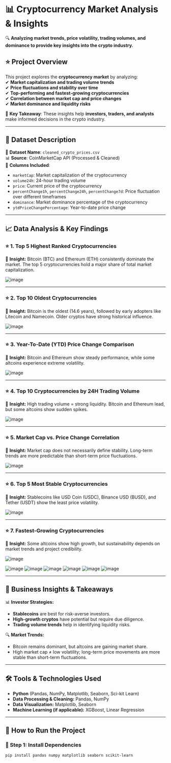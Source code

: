 # 📊 Cryptocurrency Market Analysis & Insights  
🔍 **Analyzing market trends, price volatility, trading volumes, and dominance to provide key insights into the crypto industry.**  

## **⭐ Project Overview**  
This project explores the **cryptocurrency market** by analyzing:  
✔ **Market capitalization and trading volume trends**  
✔ **Price fluctuations and stability over time**  
✔ **Top-performing and fastest-growing cryptocurrencies**  
✔ **Correlation between market cap and price changes**  
✔ **Market dominance and liquidity risks**  

📌 **Key Takeaway**: These insights help **investors, traders, and analysts** make informed decisions in the crypto industry.  

---

## **📂 Dataset Description**  
📄 **Dataset Name**: `cleaned_crypto_prices.csv`  
📊 **Source**: CoinMarketCap API (Processed & Cleaned)  
🔢 **Columns Included**:  
- `marketCap`: Market capitalization of the cryptocurrency  
- `volume24h`: 24-hour trading volume  
- `price`: Current price of the cryptocurrency  
- `percentChange1h`, `percentChange24h`, `percentChange7d`: Price fluctuation over different timeframes  
- `dominance`: Market dominance percentage of the cryptocurrency  
- `ytdPriceChangePercentage`: Year-to-date price change  

---

## **📈 Data Analysis & Key Findings**  

### **⭐ 1. Top 5 Highest Ranked Cryptocurrencies**
📌 **Insight:** Bitcoin (BTC) and Ethereum (ETH) consistently dominate the market. The top 5 cryptocurrencies hold a major share of total market capitalization.  

![image](https://github.com/user-attachments/assets/1cb9d882-77c0-492b-9ce1-3bddb51a28bc)

---

### **⭐ 2. Top 10 Oldest Cryptocurrencies**  
📌 **Insight:** Bitcoin is the oldest (14.6 years), followed by early adopters like Litecoin and Namecoin. Older cryptos have strong historical influence.  

![image](https://github.com/user-attachments/assets/fdb60d6c-1b78-4c9d-aaea-9fb2c7afb7f1)

---

### **⭐ 3. Year-To-Date (YTD) Price Change Comparison**  
📌 **Insight:** Bitcoin and Ethereum show steady performance, while some altcoins experience extreme volatility.  

![image](https://github.com/user-attachments/assets/04f6587d-3832-4299-bf84-883c94c808b8)

---

### **⭐ 4. Top 10 Cryptocurrencies by 24H Trading Volume**  
📌 **Insight:** High trading volume = strong liquidity. Bitcoin and Ethereum lead, but some altcoins show sudden spikes.  

![image](https://github.com/user-attachments/assets/fcb9f88a-5677-4b00-bc66-a5aa25aca7d5)

---

### **⭐ 5. Market Cap vs. Price Change Correlation**  
📌 **Insight:** Market cap does not necessarily define stability. Long-term trends are more predictable than short-term price fluctuations.  

![image](https://github.com/user-attachments/assets/7e402e6a-0aac-42e1-9e20-dba9f047882d)

---

### **⭐ 6. Top 5 Most Stable Cryptocurrencies**  
📌 **Insight:** Stablecoins like USD Coin (USDC), Binance USD (BUSD), and Tether (USDT) show the least price volatility.  

![image](https://github.com/user-attachments/assets/51cf20d1-3433-4fa5-8e03-b2e44d9b42c6)

---

### **⭐ 7. Fastest-Growing Cryptocurrencies**  
📌 **Insight:** Some altcoins show high growth, but sustainability depends on market trends and project credibility.  

![image](https://github.com/user-attachments/assets/6cfb79e3-62b5-4256-a3b9-e4b99c60c805)

![image](https://github.com/user-attachments/assets/6556dd07-3eb1-44ef-8ba2-b0b90a609aba)
![image](https://github.com/user-attachments/assets/4c95dc2a-c250-4469-ae6a-b5f0dba26726)
![image](https://github.com/user-attachments/assets/f8a1fffe-bf5b-46db-a06b-032ce7659488)
![image](https://github.com/user-attachments/assets/e46cb4cb-828b-4976-9c93-c1477368b1f2)
![image](https://github.com/user-attachments/assets/95e4e494-7066-4fed-b575-3628463f07b9)
![image](https://github.com/user-attachments/assets/21b859b8-063f-4444-b9c0-489b074a4f0e)



---

## **📌 Business Insights & Takeaways**  
📊 **Investor Strategies:**  
- **Stablecoins** are best for risk-averse investors.  
- **High-growth cryptos** have potential but require due diligence.  
- **Trading volume trends** help in identifying liquidity risks.  

🔍 **Market Trends:**  
- Bitcoin remains dominant, but altcoins are gaining market share.  
- High market cap ≠ low volatility; long-term price movements are more stable than short-term fluctuations.  

---

## **🛠️ Tools & Technologies Used**  
- **Python** (Pandas, NumPy, Matplotlib, Seaborn, Sci-kit Learn)  
- **Data Processing & Cleaning:** Pandas, NumPy  
- **Data Visualization:** Matplotlib, Seaborn  
- **Machine Learning (if applicable):** XGBoost, Linear Regression  

---

## **🚀 How to Run the Project**  
### **📌 Step 1: Install Dependencies**  
```bash
pip install pandas numpy matplotlib seaborn scikit-learn
